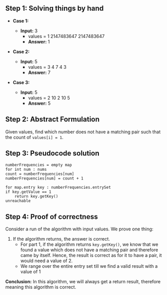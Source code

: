 ## Step 1: Solving things by hand

- **Case 1:**
    - **Input:** 3
        - values = 1 2147483647 2147483647
        - **Answer:** 1

- **Case 2:**
    - **Input:** 5
        - values = 3 4 7 4 3
        - **Answer:** 7

- **Case 3:**
    - **Input:** 5
        - values = 2 10 2 10 5
        - **Answer:** 5


## Step 2: Abstract Formulation

Given values, find which number does not have a matching pair such that the count of `values[i] = 1`.

## Step 3: Pseudocode solution

```pseudo
numberFrequencies = empty map
for int num : nums
count = numberFrequencies[num]
numberFrequencies[num] = count + 1

for map.entry key : numberFrequencies.entrySet
if key.getValue == 1
    return key.getKey()
unreachable
```

## Step 4: Proof of correctness

Consider a run of the algorithm with input values. We prove one thing:

1. If the algorithm returns, the answer is correct.
    - For part 1, if the algorithm returns `key.getKey()`, we know that we found a value which does not have a matching pair and therefore came by itself. Hence, the result is correct as for it to have a pair, it would need a value of 2.
    - We range over the entire entry set till we find a valid result with a value of 1

**Conclusion:**
In this algorithm, we will always get a return result, therefore meaning this algorithm is correct.


